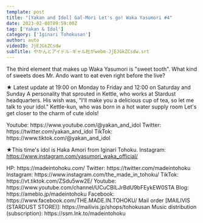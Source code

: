 ```yaml
---
template: post
title: "[Yakan and Idol] Gal-Mori Let's go! Waka Yasumori #4"
date: 2023-02-08T09:59:00Z
tag: ['Yakan & Idol']
category: ['Iginari Tohokusan']
author: auto 
videoID: JjEJGkZCsdw
subTitle: やかんとアイドル-ギャル杜がwebm-JjEJGkZCsdw.srt
---
```

The third element that makes up Waka Yasumori is "sweet tooth".
What kind of sweets does Mr. Ando want to eat even right before the live?

★ Latest update at 19:00 on Monday to Friday and 12:00 on Saturday and Sunday
A personality that sprouted in Kettle, who works at Stardust headquarters.
His wish was, "I'll make you a delicious cup of tea, so let me talk to your idol."
Kettle-kun, who was born in a hot water supply room
Let's get closer to the charm of cute idols!

<Kettle and Idol>
Youtube: https://www.youtube.com/@yakan_and_idol
Twitter: https://twitter.com/yakan_and_idol
TikTok: https://www.tiktok.com/@yakan_and_idol

★This time's idol is Haka Amori from Iginari Tohoku.
<Haka Ando>
Instagram: https://www.instagram.com/yasumori_waka_official/

<Iginari Tohoku product>
HP: https://madeintohoku.com/
Twitter: https://twitter.com/madeintohoku
Instagram: https://www.instagram.com/the_made_in_tohoku/
TikTok: https://vt.tiktok.com/ZSdu5ww2E/
Youtube: https://www.youtube.com/channel/UCuCBILJrBdU9bFEykEW0STA
Blog: https://ameblo.jp/madeintohoku
Facebook: https://www.facebook.com/THE.MADE.IN.TOHOKU/
Mail order [MAILIVIS (STARDUST STORE)]: https://mailivis.jp/shops/tohokusan
Music distribution (subscription): https://ssm.lnk.to/madeintohoku
